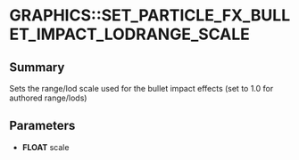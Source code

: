 # GRAPHICS::SET_PARTICLE_FX_BULLET_IMPACT_LODRANGE_SCALE

## Summary
Sets the range/lod scale used for the bullet impact effects (set to 1.0 for authored range/lods)

## Parameters
* **FLOAT** scale